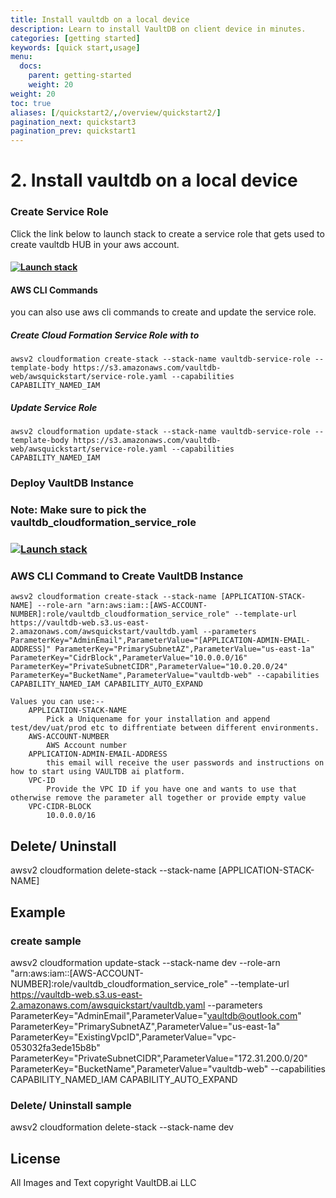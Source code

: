 ```yaml
---
title: Install vaultdb on a local device
description: Learn to install VaultDB on client device in minutes.
categories: [getting started]
keywords: [quick start,usage]
menu:
  docs:
    parent: getting-started
    weight: 20
weight: 20
toc: true
aliases: [/quickstart2/,/overview/quickstart2/]
pagination_next: quickstart3
pagination_prev: quickstart1
---
```


# 2. Install vaultdb on a local device

### Create Service Role

Click the link below to launch stack to create a service role that gets used to create vaultdb HUB in your aws account.

#### [![Launch stack](https://s3.amazonaws.com/cloudformation-examples/cloudformation-launch-stack.png)](https://console.aws.amazon.com/cloudformation/home?#/stacks/new?stackName=vaultdb-service-role&templateURL=https://vaultdb-web.s3.us-east-2.amazonaws.com/awsquickstart/service-role.yaml)

#### AWS CLI Commands

you can also use aws cli commands to create and update the service role.

##### Create Cloud Formation Service Role with  to

    awsv2 cloudformation create-stack --stack-name vaultdb-service-role --template-body https://s3.amazonaws.com/vaultdb-web/awsquickstart/service-role.yaml --capabilities CAPABILITY_NAMED_IAM

##### Update Service Role

    awsv2 cloudformation update-stack --stack-name vaultdb-service-role --template-body https://s3.amazonaws.com/vaultdb-web/awsquickstart/service-role.yaml --capabilities CAPABILITY_NAMED_IAM

### Deploy VaultDB Instance

### Note: Make sure to pick the vaultdb_cloudformation_service_role

### [![Launch stack](https://s3.amazonaws.com/cloudformation-examples/cloudformation-launch-stack.png)](https://console.aws.amazon.com/cloudformation/home?#/stacks/new?stackName=vaultdb-development-instance&templateURL=https://vaultdb-web.s3.us-east-2.amazonaws.com/awsquickstart/vaultdb.yaml)

### AWS CLI Command to Create VaultDB Instance

    awsv2 cloudformation create-stack --stack-name [APPLICATION-STACK-NAME] --role-arn "arn:aws:iam::[AWS-ACCOUNT-NUMBER]:role/vaultdb_cloudformation_service_role" --template-url https://vaultdb-web.s3.us-east-2.amazonaws.com/awsquickstart/vaultdb.yaml --parameters ParameterKey="AdminEmail",ParameterValue="[APPLICATION-ADMIN-EMAIL-ADDRESS]" ParameterKey="PrimarySubnetAZ",ParameterValue="us-east-1a" ParameterKey="CidrBlock",ParameterValue="10.0.0.0/16" ParameterKey="PrivateSubnetCIDR",ParameterValue="10.0.20.0/24" ParameterKey="BucketName",ParameterValue="vaultdb-web" --capabilities CAPABILITY_NAMED_IAM CAPABILITY_AUTO_EXPAND

    Values you can use:--
        APPLICATION-STACK-NAME
            Pick a Uniquename for your installation and append test/dev/uat/prod etc to diffrentiate between different environments.
        AWS-ACCOUNT-NUMBER
            AWS Account number
        APPLICATION-ADMIN-EMAIL-ADDRESS
            this email will receive the user passwords and instructions on how to start using VAULTDB ai platform.
        VPC-ID
            Provide the VPC ID if you have one and wants to use that otherwise remove the parameter all together or provide empty value
        VPC-CIDR-BLOCK
            10.0.0.0/16

## Delete/ Uninstall

awsv2 cloudformation delete-stack --stack-name [APPLICATION-STACK-NAME]

## Example

### create sample

awsv2 cloudformation update-stack --stack-name dev --role-arn "arn:aws:iam::[AWS-ACCOUNT-NUMBER]:role/vaultdb_cloudformation_service_role" --template-url <https://vaultdb-web.s3.us-east-2.amazonaws.com/awsquickstart/vaultdb.yaml> --parameters ParameterKey="AdminEmail",ParameterValue="<vaultdb@outlook.com>" ParameterKey="PrimarySubnetAZ",ParameterValue="us-east-1a" ParameterKey="ExistingVpcID",ParameterValue="vpc-053032fa3ede15b8b" ParameterKey="PrivateSubnetCIDR",ParameterValue="172.31.200.0/20" ParameterKey="BucketName",ParameterValue="vaultdb-web" --capabilities CAPABILITY_NAMED_IAM CAPABILITY_AUTO_EXPAND

### Delete/ Uninstall sample

awsv2 cloudformation delete-stack --stack-name dev

## License

All Images and Text copyright VaultDB.ai LLC
